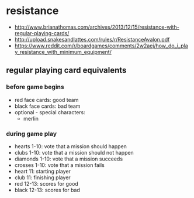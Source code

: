 # resistance
- http://www.brianathomas.com/archives/2013/12/15/resistance-with-regular-playing-cards/
- http://upload.snakesandlattes.com/rules/r/ResistanceAvalon.pdf
- https://www.reddit.com/r/boardgames/comments/2w2aej/how_do_i_play_resistance_with_minimum_equipment/

## regular playing card equivalents

### before game begins
- red face cards: good team
- black face cards: bad team
- optional - special characters:
  - merlin

### during game play
- hearts 1-10: vote that a mission should happen
- clubs 1-10: vote that a mission should not happen
- diamonds 1-10: vote that a mission succeeds
- crosses 1-10: vote that a mission fails
- heart 11: starting player
- club 11: finishing player
- red 12-13: scores for good
- black 12-13: scores for bad
